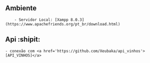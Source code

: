 ## Ambiente
```
    - Servidor Local: [Xampp 8.0.3](https://www.apachefriends.org/pt_br/download.html)
```

## Api :shipit:
    - conexão com <a href='https://github.com/Xeubaka/api_vinhos'>[API_VINHOS]</a>
